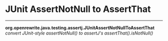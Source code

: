 # JUnit AssertNotNull to AssertThat

---
**org.openrewrite.java.testing.assertj.JUnitAssertNotNullToAssertThat**  
*convert JUnit-style assertNotNull() to assertJ's assertThat().isNotNull()*
